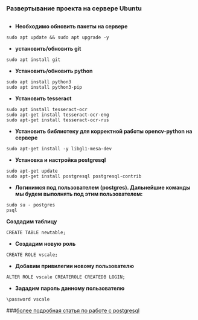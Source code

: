 ### Развертывание проекта на сервере Ubuntu
##
- **Необходимо обновить пакеты на сервере**
```
sudo apt update && sudo apt upgrade -y
```
- **установить/обновить git**
```
sudo apt install git
```
- **Установить/обновить python**
```
sudo apt install python3
sudo apt install python3-pip
```
- **Установить tesseract**
```
sudo apt install tesseract-ocr
sudo apt-get install tesseract-ocr-eng
sudo apt-get install tesseract-ocr-rus
```
- **Установить библиотеку для корректной работы opencv-python на сервере**
```
sudo apt-get install -y libgl1-mesa-dev
```
- **Установка и настройка postgresql**
```
sudo apt-get update
sudo apt-get install postgresql postgresql-contrib
```
- **Логинимся под пользователем (postgres). Дальнейшие команды мы будем выполнять под этим пользователем:**
```
sudo su - postgres
psql
```
**Создадим таблицу**
```
CREATE TABLE newtable;
```
- **Создадим новую роль**
```
CREATE ROLE vscale;
```
- **Добавим привилегии новому пользователю**
```
ALTER ROLE vscale CREATEROLE CREATEDB LOGIN;
```
- **Зададим пароль данному пользователю**
```
\password vscale
```
###[более подробная статья по работе с postgresql](https://community.vscale.io/hc/ru/community/posts/209678249-%D0%A0%D0%B0%D0%B1%D0%BE%D1%82%D0%B0-%D1%81-PostgreSQL-%D0%BD%D0%B0-Ubuntu-16-04)
